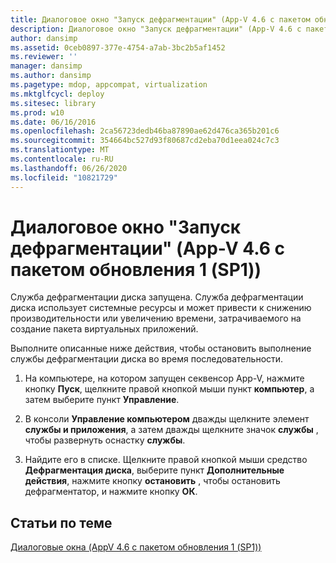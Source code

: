 ```yaml
---
title: Диалоговое окно "Запуск дефрагментации" (App-V 4.6 с пакетом обновления 1 (SP1))
description: Диалоговое окно "Запуск дефрагментации" (App-V 4.6 с пакетом обновления 1 (SP1))
author: dansimp
ms.assetid: 0ceb0897-377e-4754-a7ab-3bc2b5af1452
ms.reviewer: ''
manager: dansimp
ms.author: dansimp
ms.pagetype: mdop, appcompat, virtualization
ms.mktglfcycl: deploy
ms.sitesec: library
ms.prod: w10
ms.date: 06/16/2016
ms.openlocfilehash: 2ca56723dedb46ba87890ae62d476ca365b201c6
ms.sourcegitcommit: 354664bc527d93f80687cd2eba70d1eea024c7c3
ms.translationtype: MT
ms.contentlocale: ru-RU
ms.lasthandoff: 06/26/2020
ms.locfileid: "10821729"
---
```

# Диалоговое окно "Запуск дефрагментации" (App-V 4.6 с пакетом обновления 1 (SP1))


Служба дефрагментации диска запущена. Служба дефрагментации диска использует системные ресурсы и может привести к снижению производительности или увеличению времени, затрачиваемого на создание пакета виртуальных приложений.

Выполните описанные ниже действия, чтобы остановить выполнение службы дефрагментации диска во время последовательности.

1.  На компьютере, на котором запущен секвенсор App-V, нажмите кнопку **Пуск**, щелкните правой кнопкой мыши пункт **компьютер**, а затем выберите пункт **Управление**.

2.  В консоли **Управление компьютером** дважды щелкните элемент **службы и приложения**, а затем дважды щелкните значок **службы** , чтобы развернуть оснастку **службы**.

3.  Найдите его в списке. Щелкните правой кнопкой мыши средство **Дефрагментация диска**, выберите пункт **Дополнительные действия**, нажмите кнопку **остановить** , чтобы остановить дефрагментатор, и нажмите кнопку **ОК**.

## Статьи по теме


[Диалоговые окна (AppV 4.6 с пакетом обновления 1 (SP1))](dialog-boxes--appv-46-sp1-.md)

 

 





